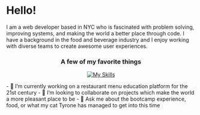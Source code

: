 # Hello!

I am a web developer based in NYC who is fascinated with problem solving, improving systems, and making the world a better place through code. I have a background in the food and beverage industry and I enjoy working with diverse teams to create awesome user experiences. 
<div align="center">

  ### A few of my favorite things
[![My Skills](https://skillicons.dev/icons?i=js,react,sass,python,flask,figma,git)](https://skillicons.dev)

</div>
- 🔭 I’m currently working on a restaurant menu education platform for the 21st century
- 👯 I’m looking to collaborate on projects which make the world a more pleasant place to be
- 💬 Ask me about the bootcamp experience, food, or what my cat Tyrone has managed to get into this time

